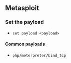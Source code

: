 ## Metasploit

### Set the payload
- `set payload <payload>`

#### Common payloads
- `php/meterpreter/bind_tcp`
